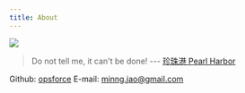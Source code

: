 ```yaml
---
title: About
---
```

![](https://ws1.sinaimg.cn/large/006tKfTcly1fjkqnxchvkj30m80godgb.jpg)
> Do not tell me, it can't be done! --- [珍珠港 Pearl Harbor](https://movie.douban.com/subject/1302987/)

Github: [opsforce](https://github.com/opsforce)
E-mail: [minng.jao@gmail.com](minng.jao@gmail.com)